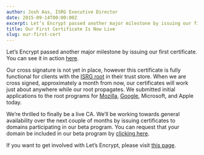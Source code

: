 ```yaml
---
author: Josh Aas, ISRG Executive Director
date: 2015-09-14T00:00:00Z
excerpt: Let’s Encrypt passed another major milestone by issuing our first certificate.
title: Our First Certificate Is Now Live
slug: our-first-cert
---
```


Let’s Encrypt passed another major milestone by issuing our first certificate. You can see it in action [here](https://helloworld.letsencrypt.org/).

Our cross signature is not yet in place, however this certificate is fully functional for clients with the [ISRG root](/certs/isrgrootx1.der) in their trust store. When we are cross signed, approximately a month from now, our certificates will work just about anywhere while our root propagates. We submitted initial applications to the root programs for [Mozilla](https://bugzilla.mozilla.org/show_bug.cgi?id=1204656), [Google](https://code.google.com/p/chromium/issues/detail?id=531672), Microsoft, and Apple today.
 
We’re thrilled to finally be a live CA. We’ll be working towards general availability over the next couple of months by issuing certificates to domains participating in our beta program. You can request that your domain be included in our beta program by [clicking here](https://goo.gl/forms/kf0IGCeAk5).

If you want to get involved with Let’s Encrypt, please visit [this page](/getinvolved/).
